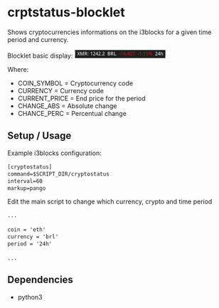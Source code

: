 # crptstatus-blocklet

Shows cryptocurrencies informations on the i3blocks for a given time period and currency. 

Blocklet basic display:
![](cryptostatus.png)

Where:
- COIN_SYMBOL   = Cryptocurrency code
- CURRENCY      = Currency code
- CURRENT_PRICE = End price for the period
- CHANGE_ABS    = Absolute change 
- CHANCE_PERC   = Percentual change 


## Setup / Usage

Example i3blocks configuration:

```
[cryptostatus]
command=$SCRIPT_DIR/cryptostatus
interval=60
markup=pango
```

Edit the main script to change which currency, crypto and time period  

```
...

coin = 'eth'
currency = 'brl'
period = '24h'

...
```

## Dependencies

- python3
